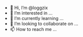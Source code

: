 - 👋 Hi, I’m @loggzix
- 👀 I’m interested in ...
- 🌱 I’m currently learning ...
- 💞️ I’m looking to collaborate on ...
- 📫 How to reach me ...

<!---
loggzix/loggzix is a ✨ special ✨ repository because its `README.md` (this file) appears on your GitHub profile.
You can click the Preview link to take a look at your changes.
--->
